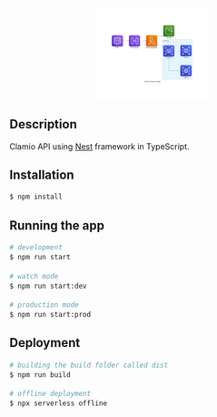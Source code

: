<p align="center">
    <a href="./system_design/clamioSystemDesign.py" target="_blank">
      <img src="./system_design/clamio_system_design.png" width="200" alt="System Design" />
    </a>
    </a>
</p>


## Description

Clamio API using [Nest](https://github.com/nestjs/nest) framework in TypeScript.


## Installation

```bash
$ npm install
```

## Running the app

```bash
# development
$ npm run start

# watch mode
$ npm run start:dev

# production mode
$ npm run start:prod
```

## Deployment

```bash
# building the build folder called dist
$ npm run build

# offline deployment
$ npx serverless offline
```
